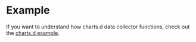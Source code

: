 <!--
title: "Example"
custom_edit_url: "https://github.com/netdata/netdata/edit/master/src/collectors/charts.d.plugin/example/README.md"
sidebar_label: "example-charts.d.plugin"
learn_status: "Published"
learn_topic_type: "References"
learn_rel_path: "Integrations/Monitor/Mock Collectors"
-->

# Example

If you want to understand how charts.d data collector functions, check out the [charts.d example](https://raw.githubusercontent.com/netdata/netdata/master/src/collectors/charts.d.plugin/example/example.chart.sh). 


